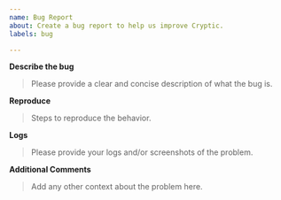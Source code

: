 ```yaml
---
name: Bug Report
about: Create a bug report to help us improve Cryptic.
labels: bug

---
```


**Describe the bug**
> Please provide a clear and concise description of what the bug is.

**Reproduce**
> Steps to reproduce the behavior.

**Logs**
> Please provide your logs and/or screenshots of the problem.

**Additional Comments**
> Add any other context about the problem here.
